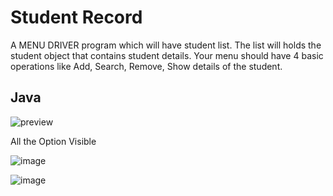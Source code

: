 # Student Record

A MENU DRIVER program which will have student list. The list will  holds the student object that contains student details.
Your menu should have 4 basic operations like Add, Search, Remove, Show details of the student.

## Java

![preview](https://user-images.githubusercontent.com/72241207/168904038-4c2a5387-21a8-497e-8ef3-363e5bd45677.gif)

All the Option Visible

![image](https://user-images.githubusercontent.com/72241207/168423309-a69258b7-7e44-4393-8f61-f03f7efa0f4c.png)

![image](https://user-images.githubusercontent.com/72241207/168423320-744c1242-8003-40a5-80f6-696bc89fe049.png)
